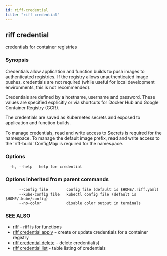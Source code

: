 ```yaml
---
id: riff-credential
title: "riff credential"
---
```

## riff credential

credentials for container registries

### Synopsis

Credentials allow application and function builds to push images to
authenticated registries. If the registry allows unauthenticated image pushes,
credentials are not required (while useful for local development environments,
this is not recommended).

Credentials are defined by a hostname, username and password. These values are
specified explicitly or via shortcuts for Docker Hub and Google Container
Registry (GCR).

The credentials are saved as Kubernetes secrets and exposed to application and
function builds.

To manage credentials, read and write access to Secrets is required for the
namespace. To manage the default image prefix, read and write access to the
'riff-build' ConfigMap is required for the namespace.

### Options

```
  -h, --help   help for credential
```

### Options inherited from parent commands

```
      --config file        config file (default is $HOME/.riff.yaml)
      --kube-config file   kubectl config file (default is $HOME/.kube/config)
      --no-color           disable color output in terminals
```

### SEE ALSO

* [riff](riff.md)	 - riff is for functions
* [riff credential apply](riff_credential_apply.md)	 - create or update credentials for a container registry
* [riff credential delete](riff_credential_delete.md)	 - delete credential(s)
* [riff credential list](riff_credential_list.md)	 - table listing of credentials

